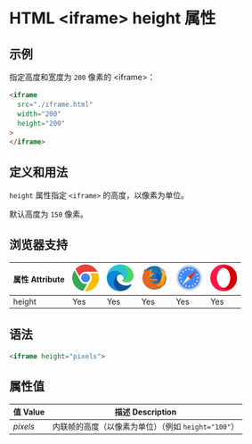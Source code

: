 HTML \<iframe> height 属性
===

## 示例

指定高度和宽度为 `200` 像素的 \<iframe>：

```html idoc:preview:iframe
<iframe
  src="./iframe.html"
  width="200"
  height="200"
>
</iframe>
```

## 定义和用法

`height` 属性指定 `<iframe>` 的高度，以像素为单位。

默认高度为 `150` 像素。

## 浏览器支持

| 属性 Attribute | ![chrome][1] | ![edge][2] | ![firefox][3] | ![safari][4] | ![opera][5] |
| ------- | --- | --- | --- | --- | --- |
| height    | Yes | Yes | Yes | Yes | Yes |
<!--rehype:style=width: 100%; display: inline-table;-->

## 语法

```html
<iframe height="pixels">
```

## 属性值

| 值 Value | 描述 Description |
| ----- | ----- |
| *pixels* | 内联帧的高度（以像素为单位）（例如 `height="100"`） |
<!--rehype:style=width: 100%; display: inline-table;-->

[1]: ../assets/chrome.svg
[2]: ../assets/edge.svg
[3]: ../assets/firefox.svg
[4]: ../assets/safari.svg
[5]: ../assets/opera.svg

